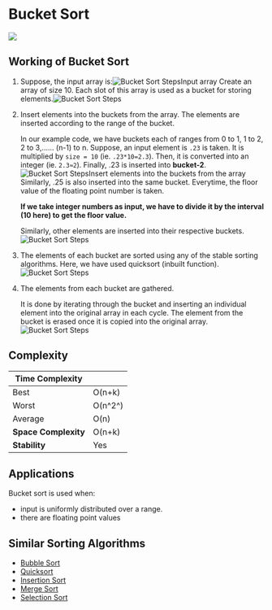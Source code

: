 # Bucket Sort

![](https://cdn.programiz.com/cdn/farfuture/gNSELV0jV05rlFjkjScrcZWCFeRsJqJUczwEOcne9D0/mtime:1582112622/sites/tutorial2program/files/Bucket_2.png)


## Working of Bucket Sort

1. Suppose, the input array is:![Bucket Sort Steps](https://cdn.programiz.com/cdn/farfuture/nZnEPMDyED_o3k9I9B_kA62pnHztKRSQy2CjCqLRI0I/mtime:1582112622/sites/tutorial2program/files/Bucket-sort-0.1_0.png "Original Array")Input array
   Create an array of size 10. Each slot of this array is used as a bucket for storing elements.![Bucket Sort Steps](https://cdn.programiz.com/cdn/farfuture/Vfhp1cQfAtSDdhNoGxyahhZ1usg1tFN-048etgx7w7k/mtime:1582112622/sites/tutorial2program/files/Bucket-sort-0_0.png "Bubble Sort step 0")
2. Insert elements into the buckets from the array. The elements are inserted according to the range of the bucket.

   In our example code, we have buckets each of ranges from 0 to 1, 1 to 2, 2 to 3,...... (n-1) to n.
   Suppose, an input element is `.23` is taken. It is multiplied by `size = 10` (ie. `.23*10=2.3`). Then, it is converted into an integer (ie. `2.3≈2`). Finally, .23 is inserted into **bucket-2**.![Bucket Sort Steps](https://cdn.programiz.com/cdn/farfuture/hREOdaen0Rf3tOH3peobau0_r1NK0tB8B3OsChICkc0/mtime:1582112622/sites/tutorial2program/files/Bucket-sort-0.2_0.png "Bucketing")Insert elements into the buckets from the array
   Similarly, .25 is also inserted into the same bucket. Everytime, the floor value of the floating point number is taken.

   **If we take integer numbers as input, we have to divide it by the interval (10 here) to get the floor value.**

   Similarly, other elements are inserted into their respective buckets.![Bucket Sort Steps](https://cdn.programiz.com/cdn/farfuture/zNeS_ImQpS0e-lHiTIZC5tLlOuX4M58TwCaZV8tveOE/mtime:1582112622/sites/tutorial2program/files/Bucket-sort-0.3_0.png "Bucketing Completed")
3. The elements of each bucket are sorted using any of the stable sorting algorithms. Here, we have used quicksort (inbuilt function).![Bucket Sort Steps](https://cdn.programiz.com/cdn/farfuture/mOL3yaTcJAp3WbD0kTJq7rWgnLl6nMrR762voPIsyN8/mtime:1582112622/sites/tutorial2program/files/Bucket-sort-0.4_0.png "Elements sorted in each bucket")
4. The elements from each bucket are gathered.

   It is done by iterating through the bucket and inserting an individual element into the original array in each cycle. The element from the bucket is erased once it is copied into the original array.![Bucket Sort Steps](https://cdn.programiz.com/cdn/farfuture/VobtThxrLKyQDQa8o5gUKmCAHBAJzBIjZ3wEuEyL8Fc/mtime:1582112622/sites/tutorial2program/files/Bucket-sort-0.5_0.png "Gathering from buckets into original array")


## Complexity


| **Time Complexity** |   |
| - | - |
| Best | O(n+k) |
| Worst | O(n^2^) |
| Average | O(n) |
| **Space Complexity** | O(n+k) |
| **Stability** | Yes |


## Applications

Bucket sort is used when:

* input is uniformly distributed over a range.
* there are floating point values

## Similar Sorting Algorithms

* [Bubble Sort](https://www.programiz.com/dsa/bubble-sort)
* [Quicksort](https://www.programiz.com/dsa/quick-sort)
* [Insertion Sort](https://www.programiz.com/dsa/insertion-sort)
* [Merge Sort](https://www.programiz.com/dsa/merge-sort)
* [Selection Sort](https://www.programiz.com/dsa/selection-sort)
